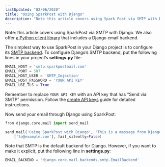 ```yaml
---
lastUpdated: "02/06/2020"
title: "Using SparkPost with Django"
description: "Note this article covers using Spark Post via SMTP with Django We also offer a Python client library that includes a Django email backend The simplest way to use Spark Post in your Django project is to configure its SMTP backend To configure Django’s SMTP backend put the following lines..."
---
```


Note: this article covers using SparkPost via SMTP with Django. We also offer [a Python client library](http://python-sparkpost.readthedocs.org/) that includes a Django email backend.

The simplest way to use SparkPost in your Django project is to configure its [SMTP backend](https://docs.djangoproject.com/en/1.8/topics/email/#smtp-backend). To configure Django’s SMTP backend, put the following lines in your project’s **settings.py** file:

```python
EMAIL_HOST = 'smtp.sparkpostmail.com'
EMAIL_PORT = 587
EMAIL_HOST_USER = 'SMTP_Injection'
EMAIL_HOST_PASSWORD = 'YOUR API KEY'
EMAIL_USE_TLS = True
```

Remember to replace `YOUR API KEY` with an API key that has “Send via SMTP” permission. Follow the [create API keys](https://www.sparkpost.com/docs/getting-started/create-api-keys/) guide for detailed instructions.

Now send your email through Django using SparkPost:

```python
​from django.core.mail import send_mail

send_mail('Using SparkPost with Django', 'This is a message from Django using SparkPost!', 'django-sparkpost@sparkpostbox.com',
    ['to@example.com'], fail_silently=False)
```

Note that SMTP is the default backend for Django. However, if you want to make it explicit, put the following line in **settings.py**:

```python
EMAIL_BACKEND = 'django.core.mail.backends.smtp.EmailBackend'
```
